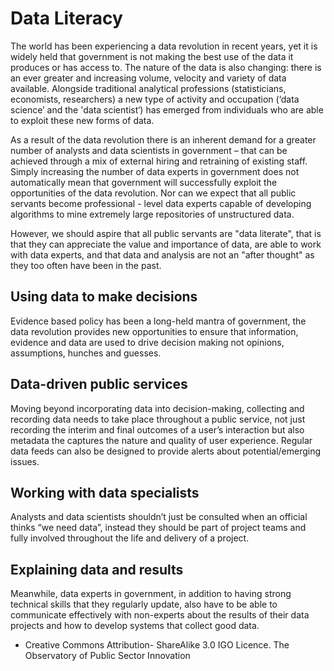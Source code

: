 # Data Literacy

The world has been experiencing a data revolution in recent years, yet it is widely held that government is not making the best use of the data it produces or has access to. The nature of the data is also changing: there is an ever greater and increasing volume, velocity and variety of data available. Alongside traditional analytical professions (statisticians, economists, researchers) a new type of activity and occupation (‘data science’ and the 'data scientist‘) has emerged from individuals who are able to exploit these new forms of data. 

As a result of the data revolution there is an inherent demand for a greater number of analysts and data scientists in government – that can be achieved through a mix of external hiring and retraining of existing staff. Simply increasing the number of data experts in government does not automatically mean that government will successfully exploit the opportunities of the data revolution. Nor can we expect that all public servants become professional - level data experts capable of developing algorithms to mine extremely large repositories of unstructured data. 

However, we should aspire that all public servants are "data literate", that is that they can appreciate the value and importance of data, are able to work with data experts, and that data and analysis are not an "after thought"  as they too often have been in the past.

## Using data to make decisions 

Evidence based policy has been a long-held mantra of government, the data revolution provides new opportunities to ensure that information, evidence and data are used to drive decision making not opinions, assumptions, hunches and guesses.

## Data-driven public services

Moving beyond incorporating data into decision-making, collecting and recording data needs to take place throughout a public service, not just recording the interim and final outcomes of a user’s interaction but also metadata the captures the nature and quality of user experience. 
Regular data feeds can also be designed to provide alerts about potential/emerging issues.

## Working with data specialists

Analysts and data scientists shouldn’t just be consulted when an official thinks “we need data”, instead they should be part of project teams and fully involved throughout the life and delivery of a project.

## Explaining data and results

Meanwhile, data experts in government, in addition to having strong technical skills that they regularly update, also have to be able to communicate effectively with non-experts about the results of their data projects and how to develop systems that collect good data.

* Creative Commons Attribution- ShareAlike 3.0 IGO Licence. The Observatory of Public Sector Innovation
